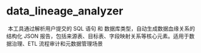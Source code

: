 # data_lineage_analyzer
​ 本工具通过解析用户提交的 SQL 语句 和 数据库类型，自动生成数据血缘关系的结构化 JSON 报告，包括来源表、目标表、字段映射关系等核心元素。适用于数据治理、ETL 流程审计和元数据管理场景
